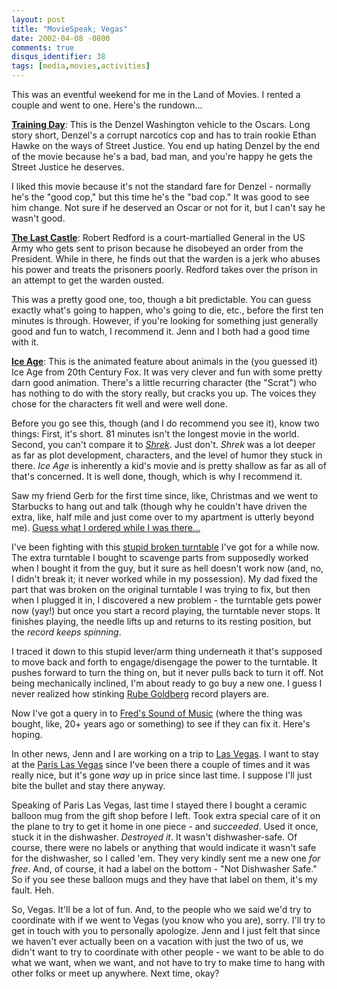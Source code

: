 ```yaml
---
layout: post
title: "MovieSpeak; Vegas"
date: 2002-04-08 -0800
comments: true
disqus_identifier: 38
tags: [media,movies,activities]
---
```

This was an eventful weekend for me in the Land of Movies. I rented a
couple and went to one. Here's the rundown...

 **[Training
Day](http://www.amazon.com/exec/obidos/ASIN/B00005JKED/mhsvortex)**:
This is the Denzel Washington vehicle to the Oscars. Long story short,
Denzel's a corrupt narcotics cop and has to train rookie Ethan Hawke on
the ways of Street Justice. You end up hating Denzel by the end of the
movie because he's a bad, bad man, and you're happy he gets the Street
Justice he deserves.

 I liked this movie because it's not the standard fare for Denzel -
normally he's the "good cop," but this time he's the "bad cop." It was
good to see him change. Not sure if he deserved an Oscar or not for it,
but I can't say he wasn't good.

 **[The Last
Castle](http://www.amazon.com/exec/obidos/ASIN/B00005JKNV/mhsvortex)**:
Robert Redford is a court-martialled General in the US Army who gets
sent to prison because he disobeyed an order from the President. While
in there, he finds out that the warden is a jerk who abuses his power
and treats the prisoners poorly. Redford takes over the prison in an
attempt to get the warden ousted.

 This was a pretty good one, too, though a bit predictable. You can
guess exactly what's going to happen, who's going to die, etc., before
the first ten minutes is through. However, if you're looking for
something just generally good and fun to watch, I recommend it. Jenn and
I both had a good time with it.

 **[Ice Age](http://www.iceagemovie.com/)**: This is the animated
feature about animals in the (you guessed it) Ice Age from 20th Century
Fox. It was very clever and fun with some pretty darn good animation.
There's a little recurring character (the "Scrat") who has nothing to do
with the story really, but cracks you up. The voices they chose for the
characters fit well and were well done.

 Before you go see this, though (and I do recommend you see it), know
two things: First, it's short. 81 minutes isn't the longest movie in the
world. Second, you can't compare it to
*[Shrek](http://www.amazon.com/exec/obidos/ASIN/B00003CXXJ/mhsvortex)*.
Just don't. *Shrek* was a lot deeper as far as plot development,
characters, and the level of humor they stuck in there. *Ice Age* is
inherently a kid's movie and is pretty shallow as far as all of that's
concerned. It is well done, though, which is why I recommend it.

 Saw my friend Gerb for the first time since, like, Christmas and we
went to Starbucks to hang out and talk (though why he couldn't have
driven the extra, like, half mile and just come over to my apartment is
utterly beyond me). [Guess what I ordered while I was
there...](/archive/2002/04/04/talk-dirty-to-me.aspx)

 I've been fighting with this [stupid broken
turntable](/archive/2002/03/25/through-the-whirlwind.aspx) I've got for
a while now. The extra turntable I bought to scavenge parts from
supposedly worked when I bought it from the guy, but it sure as hell
doesn't work now (and, no, I didn't break it; it never worked while in
my possession). My dad fixed the part that was broken on the original
turntable I was trying to fix, but then when I plugged it in, I
discovered a new problem - the turntable gets power now (yay!) but once
you start a record playing, the turntable never stops. It finishes
playing, the needle lifts up and returns to its resting position, but
the *record keeps spinning*.

 I traced it down to this stupid lever/arm thing underneath it that's
supposed to move back and forth to engage/disengage the power to the
turntable. It pushes forward to turn the thing on, but it never pulls
back to turn it off. Not being mechanically inclined, I'm about ready to
go buy a new one. I guess I never realized how stinking [Rube
Goldberg](http://www.rube-goldberg.com/) record players are.

 Now I've got a query in to [Fred's Sound of
Music](http://www.fredsoundofmusic.com/) (where the thing was bought,
like, 20+ years ago or something) to see if they can fix it. Here's
hoping.

 In other news, Jenn and I are working on a trip to [Las
Vegas](http://www.lasvegas.com). I want to stay at the [Paris Las
Vegas](http://www.parislasvegas.com) since I've been there a couple of
times and it was really nice, but it's gone *way* up in price since last
time. I suppose I'll just bite the bullet and stay there anyway.

 Speaking of Paris Las Vegas, last time I stayed there I bought a
ceramic balloon mug from the gift shop before I left. Took extra special
care of it on the plane to try to get it home in one piece - and
*succeeded*. Used it once, stuck it in the dishwasher. *Destroyed it*.
It wasn't dishwasher-safe. Of course, there were no labels or anything
that would indicate it wasn't safe for the dishwasher, so I called 'em.
They very kindly sent me a new one *for free*. And, of course, it had a
label on the bottom - "Not Dishwasher Safe." So if you see these balloon
mugs and they have that label on them, it's my fault. Heh.

 So, Vegas. It'll be a lot of fun. And, to the people who we said we'd
try to coordinate with if we went to Vegas (you know who you are),
sorry. I'll try to get in touch with you to personally apologize. Jenn
and I just felt that since we haven't ever actually been on a vacation
with just the two of us, we didn't want to try to coordinate with other
people - we want to be able to do what we want, when we want, and not
have to try to make time to hang with other folks or meet up anywhere.
Next time, okay?
